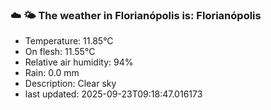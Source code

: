 ### ☁️ 🌤️  The weather in Florianópolis is: Florianópolis

- Temperature: 11.85°C
- On flesh: 11.55°C
- Relative air humidity: 94%
- Rain: 0.0 mm
- Description: Clear sky
- last updated: 2025-09-23T09:18:47.016173
